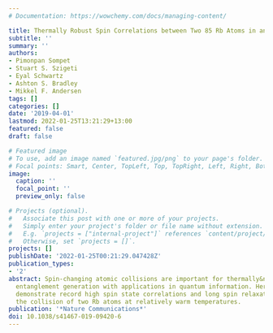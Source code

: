 ```yaml
---
# Documentation: https://wowchemy.com/docs/managing-content/

title: Thermally Robust Spin Correlations between Two 85 Rb Atoms in an Optical Microtrap
subtitle: ''
summary: ''
authors:
- Pimonpan Sompet
- Stuart S. Szigeti
- Eyal Schwartz
- Ashton S. Bradley
- Mikkel F. Andersen
tags: []
categories: []
date: '2019-04-01'
lastmod: 2022-01-25T13:21:29+13:00
featured: false
draft: false

# Featured image
# To use, add an image named `featured.jpg/png` to your page's folder.
# Focal points: Smart, Center, TopLeft, Top, TopRight, Left, Right, BottomLeft, Bottom, BottomRight.
image:
  caption: ''
  focal_point: ''
  preview_only: false

# Projects (optional).
#   Associate this post with one or more of your projects.
#   Simply enter your project's folder or file name without extension.
#   E.g. `projects = ["internal-project"]` references `content/project/deep-learning/index.md`.
#   Otherwise, set `projects = []`.
projects: []
publishDate: '2022-01-25T00:21:29.047428Z'
publication_types:
- '2'
abstract: Spin-changing atomic collisions are important for thermally&nbsp;robust
  entanglement generation with applications in quantum information. Here the authors
  demonstrate record high spin state correlations and long spin relaxation times in
  the collision of two Rb atoms at relatively warm temperatures.
publication: '*Nature Communications*'
doi: 10.1038/s41467-019-09420-6
---
```

  <section>
    <div id="inner">
      <script type='text/javascript' src='https://d1bxh8uas1mnw7.cloudfront.net/assets/embed.js'></script>
        <span
          class="__dimensions_badge_embed__" 
          data-doi="10.1038/s41467-019-09420-6" 
          data-hide-zero-citations="true" >
        </span>
      <script async src="https://badge.dimensions.ai/badge.js" charset="utf-8"></script>
  </section>
     <div class='altmetric-embed' data-doi='10.1038/s41467-019-09420-6'></div>